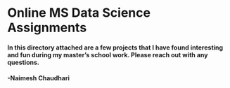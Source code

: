 # Online MS Data Science Assignments


#### In this directory attached are a few projects that I have found interesting and fun during my master’s school work. Please reach out with any questions.

#### -Naimesh Chaudhari





